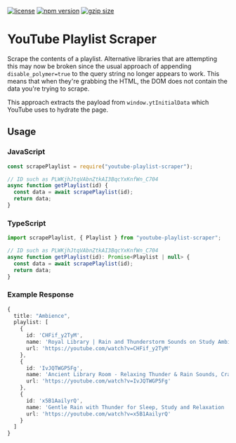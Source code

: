 [![license](https://img.shields.io/github/license/aidurber/youtube-playlist-scraper.svg)]()
[![npm version](https://badge.fury.io/js/youtube-playlist-scraper.svg)](https://badge.fury.io/js/youtube-playlist-scraper)
[![gzip size](https://badgen.net/bundlephobia/minzip/youtube-playlist-scraper)]()

# YouTube Playlist Scraper

Scrape the contents of a playlist. Alternative libraries that are attempting this may now be broken since the usual approach of appending `disable_polymer=true` to the query string no longer appears to work. This means that when they're grabbing the HTML, the DOM does not contain the data you're trying to scrape.

This approach extracts the payload from `window.ytInitialData` which YouTube uses to hydrate the page.

## Usage

### JavaScript

```js
const scrapePlaylist = require("youtube-playlist-scraper");

// ID such as PLWKjhJtqVAbnZtkAI3BqcYxKnfWn_C704
async function getPlaylist(id) {
  const data = await scrapePlaylist(id);
  return data;
}
```

### TypeScript

```js
import scrapePlaylist, { Playlist } from "youtube-playlist-scraper";

// ID such as PLWKjhJtqVAbnZtkAI3BqcYxKnfWn_C704
async function getPlaylist(id): Promise<Playlist | null> {
  const data = await scrapePlaylist(id);
  return data;
}
```

### Example Response

```ts
{
  title: "Ambience",
  playlist: [
    {
      id: 'CHFif_y2TyM',
      name: 'Royal Library | Rain and Thunderstorm Sounds on Study Ambience with Crackling Fireplace',
      url: 'https://youtube.com/watch?v=CHFif_y2TyM'
    },
    {
      id: 'IvJQTWGP5Fg',
      name: 'Ancient Library Room - Relaxing Thunder & Rain Sounds, Crackling Fireplace for Sleeping for  Study',
      url: 'https://youtube.com/watch?v=IvJQTWGP5Fg'
    },
    {
      id: 'x5B1AailyrQ',
      name: 'Gentle Rain with Thunder for Sleep, Study and Relaxation | Crackling Fireplace | 3 Hours',
      url: 'https://youtube.com/watch?v=x5B1AailyrQ'
    }
  ]
}
```
